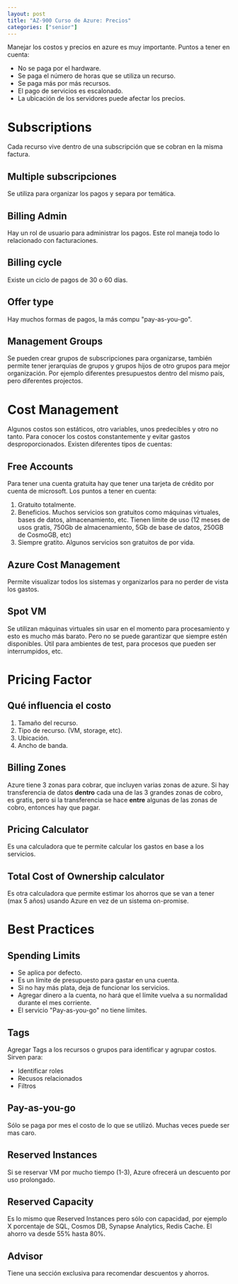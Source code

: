 ```yaml
---
layout: post
title: "AZ-900 Curso de Azure: Precios"
categories: ["senior"]
---
```


Manejar los costos y precios en azure<!--more--> es muy importante. Puntos a tener en cuenta:

- No se paga por el hardware.
- Se paga el número de horas que se utiliza un recurso.
- Se paga más por más recursos.
- El pago de servicios es escalonado.
- La ubicación de los servidores puede afectar los precios.

# Subscriptions

Cada recurso vive dentro de una subscripción que se cobran en la misma factura.

## Multiple subscripciones

Se utiliza para organizar los pagos y separa por temática.

## Billing Admin

Hay un rol de usuario para administrar los pagos. Este rol maneja todo lo relacionado con facturaciones.

## Billing cycle

Existe un ciclo de pagos de 30 o 60 días.

## Offer type

Hay muchos formas de pagos, la más compu "pay-as-you-go".

## Management Groups

Se pueden crear grupos de subscripciones para organizarse, también permite tener jerarquías de grupos y grupos hijos de otro grupos para mejor organización. Por ejemplo diferentes presupuestos dentro del mismo país, pero diferentes projectos.

# Cost Management

Algunos costos son estáticos, otro variables, unos predecibles y otro no tanto. Para conocer los costos constantemente y evitar gastos desproporcionados.
Existen diferentes tipos de cuentas:

## Free Accounts

Para tener una cuenta gratuita hay que tener una tarjeta de crédito por cuenta de microsoft. Los puntos a tener en cuenta:

1. Gratuito totalmente.
2. Beneficios. Muchos servicios son gratuitos como máquinas virtuales, bases de datos, almacenamiento, etc. Tienen límite de uso (12 meses de usos gratis, 750Gb de almacenamiento, 5Gb de base de datos, 250GB de CosmoGB, etc)
3. Siempre gratito. Algunos servicios son gratuitos de por vida.

## Azure Cost Management

Permite visualizar todos los sistemas y organizarlos para no perder de vista los gastos.

## Spot VM

Se utilizan máquinas virtuales sin usar en el momento para procesamiento y esto es mucho más barato. Pero no se puede garantizar que siempre estén disponibles. Útil para ambientes de test, para procesos que pueden ser interrumpidos, etc.

# Pricing Factor

## Qué influencia el costo

1. Tamaño del recurso.
2. Tipo de recurso. (VM, storage, etc).
3. Ubicación.
4. Ancho de banda.

## Billing Zones

Azure tiene 3 zonas para cobrar, que incluyen varias zonas de azure. Si hay transferencia de datos **dentro** cada una de las 3 grandes zonas de cobro, es gratis, pero si la transferencia se hace **entre** algunas de las zonas de cobro, entonces hay que pagar.

## Pricing Calculator

Es una calculadora que te permite calcular los gastos en base a los servicios.

## Total Cost of Ownership calculator

Es otra calculadora que permite estimar los ahorros que se van a tener (max 5 años) usando Azure en vez de un sistema on-promise.

# Best Practices

## Spending Limits

- Se aplica por defecto.
- Es un límite de presupuesto para gastar en una cuenta.
- Si no hay más plata, deja de funcionar los servicios.
- Agregar dinero a la cuenta, no hará que el límite vuelva a su normalidad durante el mes corriente.
- El servicio "Pay-as-you-go" no tiene límites.

## Tags

Agregar Tags a los recursos o grupos para identificar y agrupar costos. Sirven para:

- Identificar roles
- Recusos relacionados
- Filtros

## Pay-as-you-go

Sólo se paga por mes el costo de lo que se utilizó. Muchas veces puede ser mas caro.

## Reserved Instances

Si se reservar VM por mucho tiempo (1-3), Azure ofrecerá un descuento por uso prolongado.

## Reserved Capacity

Es lo mismo que Reserved Instances pero sólo con capacidad, por ejemplo X porcentaje de SQL, Cosmos DB, Synapse Analytics, Redis Cache.
El ahorro va desde 55% hasta 80%.

## Advisor

Tiene una sección exclusiva para recomendar descuentos y ahorros.
